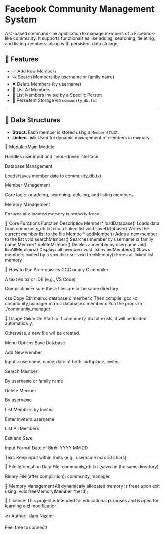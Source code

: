 # Facebook Community Management System

A C-based command-line application to manage members of a Facebook-like community. It supports functionalities like adding, searching, deleting, and listing members, along with persistent data storage.

## 🧩 Features

- ✅ Add New Members
- 🔍 Search Members (by username or family name)
- ❌ Delete Members (by username)
- 📃 List All Members
- 👥 List Members Invited by a Specific Person
- 💾 Persistent Storage via `community_db.txt`

---

## 🧱 Data Structures

- **Struct:** Each member is stored using a `Member` struct.
- **Linked List:** Used for dynamic management of members in memory.


🔧 Modules
Main Module

Handles user input and menu-driven interface.

Database Management

Loads/saves member data to community_db.txt.

Member Management

Core logic for adding, searching, deleting, and listing members.

Memory Management

Ensures all allocated memory is properly freed.

🔁 Core Functions
Function	Description
Member* loadDatabase()	Loads data from community_db.txt into a linked list
void saveDatabase()	Writes the current member list to the file
Member* addMember()	Adds a new member to the list
void searchMember()	Searches member by username or family name
Member* deleteMember()	Deletes a member by username
void listAllMembers()	Displays all members
void listInvitedMembers()	Shows members invited by a specific user
void freeMemory()	Frees all linked list memory

🚀 How to Run
Prerequisites
GCC or any C compiler

A text editor or IDE (e.g., VS Code)

Compilation
Ensure these files are in the same directory:

css
Copy
Edit
main.c
database.c
member.c
Then compile:
gcc -o community_manager main.c database.c member.c
Run the program
./community_manager

📘 Usage Guide
On Startup
If community_db.txt exists, it will be loaded automatically.

Otherwise, a new file will be created.

Menu Options
Save Database

Add New Member

Inputs: username, name, date of birth, birthplace, inviter

Search Member

By username or family name

Delete Member

By username

List Members by Inviter

Enter inviter’s username

List All Members

Exit and Save

Input Format
Date of Birth: YYYY MM DD

Text: Keep input within limits (e.g., username max 50 chars)

📂 File Information
Data File: community_db.txt (saved in the same directory)

Binary File (after compilation): community_manager

🧼 Memory Management
All dynamically allocated memory is freed upon exit using:
void freeMemory(Member *head);


📄 License:
This project is intended for educational purposes and is open for learning and modification.

✍️ Author:
Islam Nizami

Feel free to connect!
